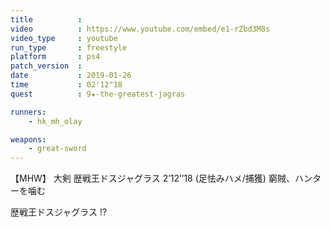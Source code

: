 ```yaml
---
title          :
video          : https://www.youtube.com/embed/e1-rZbd3M8s
video_type     : youtube
run_type       : freestyle
platform       : ps4
patch_version  :
date           : 2019-01-26
time           : 02'12"18
quest          : 9★-the-greatest-jagras

runners:
    - hk_mh_olay

weapons:
    - great-sword
---
```

【MHW】 大剣 歴戦王ドスジャグラス 2’12’’18 (足怯みハメ/捕獲) 窮賊、ハンターを噛む

歴戦王ドスジャグラス !?
